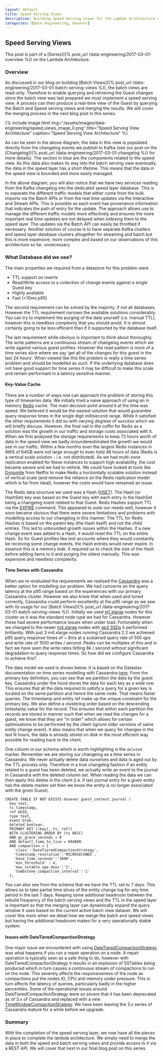 ```yaml
---
layout: default
title: Speed Serving Views
description: Building Speed Serving Views for the Lambda Architecture with Cassandra Time Series
categories: [data engineering, boxever]
---
```


## Speed Serving Views

This post is part of a [Series]({% post_url /data-engineering/2017-03-01-overview %}) on the Lambda Architecture.

### Overview

As discussed in our blog on building [Batch Views]({% post_url /data-engineering/2017-03-01-batch-serving-views %}), the batch views are read-only. Therefore to enable querying and retrieving the Guest changes since the batch view was last prepared we must implement a speed serving view. A process can then produce a real-time view of the Guest by querying the Batch and Speed serving views and merging the results. We will cover the merging process in the next blog post in this series. 

{% include image.html img="/assets/images/data-engineering/speed_views_image_0.png" title="Speed Serving View Architecture" caption="Speed Serving View Architecture" %}

As can be seen in the above diagram, the data in this view is populated directly from the changelog events we publish to Kafka (see our post on the [Changelog]({% post_url /data-engineering/2017-03-01-changelog %}) for more details). The section in blue are the components related to the speed view. As this data also makes its way into the batch serving view eventually, the data in the speed layer has a short lifetime. This means that the data in the speed view is bounded and more easily managed. 

In the above diagram, you will also notice that we have two services reading from the Kafka changelog into the dedicated speed layer database. This is to separate the different traffic models that either come from the bulk imports via the Batch APIs or from the real time updates via the Interactive and Stream APIs. This is possible as each event has provenance information that indicates the path of entry for the update. The approach allows use to manage the different traffic models more effectively and ensures the more important real time updates are not delayed when indexing them to the speed layer. The updates via the Batch API can easily be throttled if necessary.  Another solution of course is to have separate Kafka clusters and speed layer database clusters altogether for streaming and batch but this is more expensive, more complex and based on our observations of this architecture so far, unnecessary. 

### What Database did we use?

The main properties we required from a datastore for this problem were

* TTL support on inserts
* Read/Write access to a collection of change events against a single Guest key
* Highly available
* Fast (<10ms p95)

The second requirement can be solved by the majority, if not all databases. However the TTL requirement narrows the available solutions considerably. You can try to implement the purging of the data yourself (i.e. manual TTL), however this is needless complexity that you should avoid. It is almost certainly going to be less efficient than if it supported by the database itself.

The last requirement while obvious is important to think about thoroughly. The write patterns are a continuous stream of changelog events which we write against various guest profiles. However the read pattern is more of a time series slice where we say ‘get all of the changes for this guest in the last 24 hours’. When viewed like this the problem is really a time series problem and should be modelled as such. If the underlying database does not have good support for time series it may be difficult to make this scale and remain performant in a latency sensitive manner.

#### Key-Value Cache

There are a number of ways one can approach the problem of storing this type of timeseries data. We initially tried a naive approach of using an in memory [Redis](https://redis.io/) cache. The main decision point around it at the time was speed. We believed it would be the easiest solution that would guarantee query response times in the single digit millisecond range. While it satisfied the other requirements it did so with varying degrees of success which we will briefly discuss. However, the final nail in the coffin for Redis as a solution was the growth in our traffic and storage costs associated with it. When we first analysed the storage requirements to keep 72 hours worth of data in the speed view we badly misunderestimated the growth we would see in our traffic. Within a few months even the largest Redis instances in AWS of 64GB were not large enough to even hold 48 hours of data (Redis is a vertical scale solution - i.e. not distributed). As we had multi-zone replication enabled for these instances to support high availability, the cost became severe and we had to rethink. We could have looked at tools like [Dynomite](http://techblog.netflix.com/2014/11/introducing-dynomite.html) from Netflix to make Redis a horizontally scalable solution instead of vertical scale (and remove the reliance on the Redis replication model which is far from ideal), however the costs would have remained an issue.

The Redis data structure we used was a Hash ([HSET](https://redis.io/topics/data-types)). The Hash (or HashSet) key was based on the Guest key with each entry in the HashSet being a changelog event related to that Guest. Redis Hashes support TTL via the [EXPIRE](https://redis.io/commands/expire) command. This appeared to suite our needs well, however it soon became obvious that there were severe limitations and problems with modelling access to our changelog in this manner. The TTL for Redis Hashes is based on the parent key (the Hash itself) and not the child entries. This led to unbounded growth issues within the Hashes. If a new change event was added to a Hash, it would reset the TTL on the entire Hash. So for Guest profiles like test accounts where they would constantly be receiving some change events, the Hash entries would never expire. In essence this is a memory leak. It required us to check the size of the Hash before adding items to it and purging the oldest manually. This was expensive and needless complexity. 

#### Time Series with Cassandra

When we re-evaluated the requirements we realised the [Cassandra](http://cassandra.apache.org/) was a better option for modelling our problem. We had concerns on the query latency at the p95 range based on the experiences with our primary Cassandra cluster. However we also knew that when used and tuned correctly, Cassandra could perform excellently at the p95 range as we saw with its usage for our [Batch Views]({% post_url /data-engineering/2017-03-01-batch-serving-views %}). Initially we used [m1.xlarge](https://aws.amazon.com/ec2/previous-generation/) nodes for this cluster as it was the standard node type we had for Cassandra. However these had severe performance issues when under load. Fortunately when we changed to the newer [m4.xlarge](https://aws.amazon.com/ec2/instance-types/) nodes with [gp2 SSDs](http://docs.aws.amazon.com/AWSEC2/latest/UserGuide/EBSVolumeTypes.html) it performed brilliantly. With just 3 m4.xlarge nodes running Cassandra 2.2 we achieved p95 query response times of ~ 8ms at a sustained query rate of 500 qps and write rate of 1500 writes / second. Peaks can be multiples of this and in fact we have seen the write rates hitting 8k / second without significant degradation to query response times. So how did we configure Cassandra to achieve this?

The data model we used is shown below. It is based on the Datastax documentation on time series modelling with Cassandra [here](https://www.datastax.com/dev/blog/datetieredcompactionstrategy). From the primary key definition, you can see that we partition the data by the guest key. Cassandra under the hood stores the data for each key as a wide row. This ensures that all the data required to satisfy a query for a given key is located on the same partition and hence the same node. That means faster queries. The timestamp and entity ref make up the unique constraint for the primary key. We also define a clustering order based on the descending timestamp value for the record. This ensures that within each partition the records are stored in manner such that when we read the changes for a guest, we know that they are "in order" which allows for certain optimisations to be performed by the client (ignore older versions of same entity change event). It also means that when we query for changes in the last N hours, the data is already stored on disk in the most efficient way possible for reading back to the client. 

One column in our schema which is worth highlighting is the `deleted` marker. Remember we are storing our changelog as a time series in Cassandra. We never actually delete data ourselves and data is aged out by the TTL process only. Therefore in a true changelog fashion if an entity related to a guest has been deleted, we actually write an event to the journal in Cassandra with the deleted column set. When reading the data we can then apply this delete in the client (i.e. if last journal entry for a given entity has the delete marker set then we know the entity is no longer associated with the given Guest).  

    CREATE TABLE IF NOT EXISTS boxever_guest_context.journal (
      key text,
      ts timestamp,
      ref UUID,
      type text,
      event blob,
      deleted boolean,
      PRIMARY KEY ((key), ts, ref))
      WITH CLUSTERING ORDER BY (ts DESC)
      AND gc_grace_seconds = 0
      AND default_time_to_live = 604800
      AND compaction = {
        'class':'DateTieredCompactionStrategy',
        'timestamp_resolution':'MICROSECONDS',
        'base_time_seconds':'3600',
        'min_threshold' : 4,
        'max_sstable_age_days':'2',
        'tombstone_compaction_interval':'1'
      };

You can also see from the schema that we have the TTL set to 7 days. This allows us to take partial time slices of the entity change log for any time period in the last 7 days. Keeping some additional headroom between the rebuild frequency of the batch serving views and the TTL in the speed layer is important so that the merging layer can dynamically expand the query window it uses based on the current active batch view dataset. We will cover this more when we detail how we merge the batch and speed views but having the additional headroom makes for a very operationally stable system. 

#### Issues with DateTieredCompactionStrategy 

One major issue we encountered with using [DateTieredCompactionStrategy](https://issues.apache.org/jira/browse/CASSANDRA-9666) was what happens if you run a repair operation on a node. A repair operation is typically seen as a safe thing to do, however with DateTieredCompactionStrategy it results in an explosion of SSTables being produced which in turn causes a continuous stream of compactions to run on the node. This severely affects the responsiveness of the node as compactions put the nodes IO, CPU and memory under pressure. This in turn affects the latency of queries, particularly badly in the higher percentiles. Some of the operational issues around DateTieredCompactionStrategy were so severe that it has been deprecated as of 3.x of Cassandra and replaced with a new [TimeWindowCompactionStrategy](https://docs.datastax.com/en/cassandra/3.0/cassandra/dml/dmlHowDataMaintain.html). We have been leaving the 3.x series of Cassandra mature for a while before we upgrade.

### Summary

With the completion of the speed serving layer, we now have all the pieces in place to complete the lambda architecture. We simply need to merge the data in both the speed and batch serving views and provide access to it via a REST API. We will cover that next in our final blog post on this series. 

